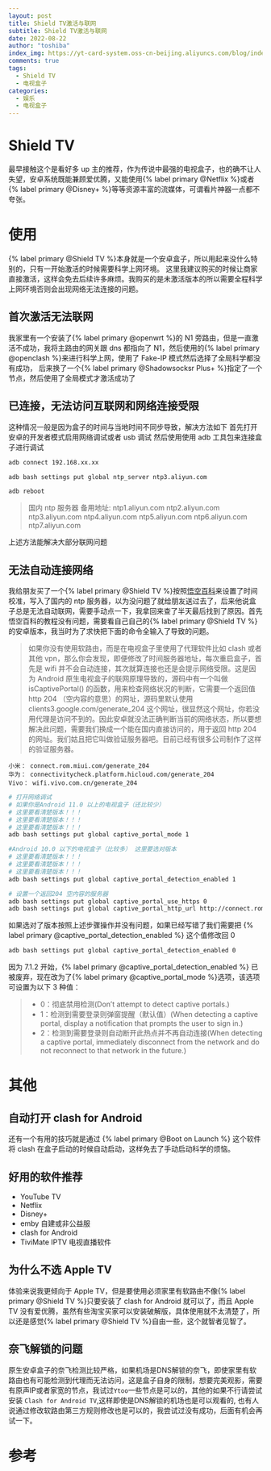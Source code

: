 ```yaml
---
layout: post
title: Shield TV激活与联网
subtitle: Shield TV激活与联网
date: 2022-08-22
author: "toshiba"
index_img: https://yt-card-system.oss-cn-beijing.aliyuncs.com/blog/index_img/shield.jpeg
comments: true
tags:
  - Shield TV
  - 电视盒子
categories:
  - 娱乐
  - 电视盒子
---
```


# Shield TV

最早接触这个是看好多 up 主的推荐，作为传说中最强的电视盒子，也的确不让人失望，安卓系统既能兼顾爱优腾，又能使用{% label primary @Netflix %}或者{% label primary @Disney+ %}等等资源丰富的流媒体，可谓看片神器一点都不夸张。

# 使用

{% label primary @Shield TV %}本身就是一个安卓盒子，所以用起来没什么特别的，只有一开始激活的时候需要科学上网环境。 这里我建议购买的时候让商家直接激活，这样会免去后续许多麻烦。我购买的是未激活版本的所以需要全程科学上网环境否则会出现网络无法连接的问题。

## 首次激活无法联网

我家里有一个安装了{% label primary @openwrt %}的 N1 旁路由，但是一直激活不成功，我将主路由的网关跟 dns 都指向了 N1，然后使用的{% label primary @openclash %}来进行科学上网，使用了 Fake-IP 模式然后选择了全局科学都没有成功， 后来换了一个{% label primary @Shadowsocksr Plus+ %}指定了一个节点，然后使用了全局模式才激活成功了

## 已连接，无法访问互联网和网络连接受限

这种情况一般是因为盒子的时间与当地时间不同步导致，解决方法如下
首先打开安卓的开发者模式启用网络调试或者 usb 调试
然后使用使用 adb 工具包来连接盒子进行调试

```bash
adb connect 192.168.xx.xx
```

```bash
adb bash settings put global ntp_server ntp3.aliyun.com
```

```bash
adb reboot
```

> 国内 ntp 服务器 备用地址:
> ntp1.aliyun.com
> ntp2.aliyun.com
> ntp3.aliyun.com
> ntp4.aliyun.com
> ntp5.aliyun.com
> ntp6.aliyun.com
> ntp7.aliyun.com

上述方法能解决大部分联网问题

## 无法自动连接网络

我给朋友买了一个{% label primary @Shield TV %}按照[悟空百科](https://didiboy0702.gitbook.io/wukongdaily/wan-ke-yun-ji-qiao/google-tv-xiu-gai-ntp-fu-wu-qi-di-zhi)来设置了时间校准，写入了国内的 ntp 服务器，以为没问题了就给朋友送过去了，后来他说盒子总是无法自动联网，需要手动点一下，我拿回来查了半天最后找到了原因。首先悟空百科的教程没有问题，需要看自己自己的{% label primary @Shield TV %}的安卓版本，我当时为了求快把下面的命令全输入了导致的问题。

> 如果你没有使用软路由，而是在电视盒子里使用了代理软件比如 clash 或者其他 vpn，那么你会发现，即便修改了时间服务器地址，每次重启盒子，首先是 wifi 并不会自动连接，其次就算连接也还是会提示网络受限。这是因为 Android 原生电视盒子的联网原理导致的，源码中有一个叫做 isCaptivePortal() 的函数，用来检查网络状况的判断，它需要一个返回值 http 204 （空内容的意思）的网址，源码里默认使用 clients3.google.com/generate_204 这个网址，很显然这个网址，你若没用代理是访问不到的。因此安卓就没法正确判断当前的网络状态，所以要想解决此问题，需要我们换成一个能在国内直接访问的，用于返回 http 204 的网址。我们姑且把它叫做验证服务器吧。目前已经有很多公司制作了这样的验证服务器。

```
小米： connect.rom.miui.com/generate_204
华为： connectivitycheck.platform.hicloud.com/generate_204
Vivo： wifi.vivo.com.cn/generate_204
```

```bash
# 打开网络调试
# 如果你是Android 11.0 以上的电视盒子（还比较少）
# 这里要看清楚版本！！！
# 这里要看清楚版本！！！
# 这里要看清楚版本！！！
adb bash settings put global captive_portal_mode 1

#Android 10.0 以下的电视盒子（比较多） 这里要选对版本
# 这里要看清楚版本！！！
# 这里要看清楚版本！！！
# 这里要看清楚版本！！！
adb bash settings put global captive_portal_detection_enabled 1

# 设置一个返回204 空内容的服务器
adb bash settings put global captive_portal_use_https 0
adb bash settings put global captive_portal_http_url http://connect.rom.miui.com/generate_204
```

如果选对了版本按照上述步骤操作并没有问题，如果已经写错了我们需要把 {% label primary @captive_portal_detection_enabled %} 这个值修改回 0

```bash
adb bash settings put global captive_portal_detection_enabled 0
```

因为 7.1.2 开始，{% label primary @captive_portal_detection_enabled %} 已被废弃，现在改为了{% label primary @captive_portal_mode %}选项，该选项可设置为以下 3 种值：

> - 0：彻底禁用检测(Don’t attempt to detect captive portals.)
> - 1：检测到需要登录则弹窗提醒（默认值）(When detecting a captive portal, display a notification that prompts the user to sign in.)
> - 2：检测到需要登录则自动断开此热点并不再自动连接(When detecting a captive portal, immediately disconnect from the network and do not reconnect to that network in the future.)

# 其他

## 自动打开 clash for Android

还有一个有用的技巧就是通过 {% label primary @Boot on Launch %} 这个软件将 clash 在盒子启动的时候自动启动，这样免去了手动启动科学的烦恼。

## 好用的软件推荐

- YouTube TV
- Netflix
- Disney+
- emby 自建或非公益服
- clash for Android
- TiviMate IPTV 电视直播软件

## 为什么不选 Apple TV

体验来说我更倾向于 Apple TV，但是要使用必须家里有软路由不像{% label primary @Shield TV %}只要安装了 clash for Android 就可以了，而且 Apple TV 没有爱优腾，虽然有些淘宝买家可以安装破解版，具体使用就不太清楚了，所以还是感觉{% label primary @Shield TV %}自由一些，这个就智者见智了。


## 奈飞解锁的问题
原生安卓盒子的奈飞检测比较严格，如果机场是DNS解锁的奈飞，即使家里有软路由也有可能检测到代理而无法访问，这是盒子自身的限制，想要完美观影，需要有原声IP或者家宽的节点，我试过`Ytoo`一些节点是可以的，其他的如果不行请尝试安装 `Clash for Android TV`,这样即使是DNS解锁的机场也是可以观看的, 也有人说通过修改软路由第三方规则修改也是可以的，我尝试过没有成功，后面有机会再试一下。

# 参考

[^1]: [悟空百科](https://didiboy0702.gitbook.io/wukongdaily/wan-ke-yun-ji-qiao/google-tv-xiu-gai-ntp-fu-wu-qi-di-zhi)
[^2]: [关于 ANDROID 5.0-7.1.2 网络图标上的感叹号及其解决办法](https://zhuanlan.zhihu.com/p/111004889)
[^3]: [Android 7.1.2 无法禁用检测](https://github.com/Noisyfox/NoExclamation/issues/2)
[^4]: [消除 Android8.1 原生系统无线网感叹号](https://www.jianshu.com/p/23e85be8522a)
